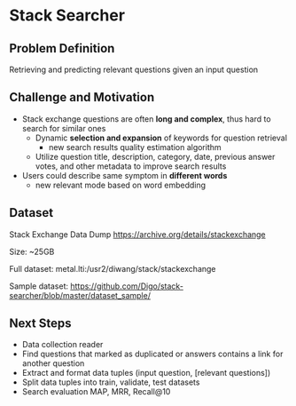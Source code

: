 Stack Searcher
=========

Problem Definition
---
Retrieving and predicting relevant questions given an input question

Challenge and Motivation
---
* Stack exchange questions are often **long and complex**, thus hard to search for similar ones
  * Dynamic **selection and expansion** of keywords for question retrieval 
    * new search results quality estimation algorithm
  * Utilize question title, description, category,  date, previous answer votes, and other metadata to improve search results  
* Users could describe same symptom in **different words**
  * new relevant mode based on word embedding  

Dataset
----
Stack Exchange Data Dump
https://archive.org/details/stackexchange

Size: ~25GB

Full dataset:  metal.lti:/usr2/diwang/stack/stackexchange

Sample dataset: https://github.com/Digo/stack-searcher/blob/master/dataset_sample/

Next Steps
---
* Data collection reader
* Find questions that marked as duplicated or answers contains a link for another question
* Extract and format data tuples (input question, [relevant questions]) 
* Split data tuples into train, validate, test datasets
* Search evaluation MAP, MRR, Recall@10 

